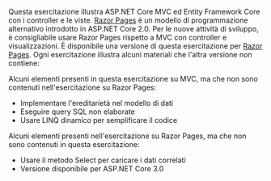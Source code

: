 Questa esercitazione illustra ASP.NET Core MVC ed Entity Framework Core con i controller e le viste. [Razor Pages](xref:razor-pages/index) è un modello di programmazione alternativo introdotto in ASP.NET Core 2.0. Per le nuove attività di sviluppo, è consigliabile usare Razor Pages rispetto a MVC con controller e visualizzazioni. È disponibile una versione di questa esercitazione per [Razor Pages](xref:data/ef-rp/intro). Ogni esercitazione illustra alcuni materiali che l'altra versione non contiene:

Alcuni elementi presenti in questa esercitazione su MVC, ma che non sono contenuti nell'esercitazione su Razor Pages:

* Implementare l'ereditarietà nel modello di dati
* Eseguire query SQL non elaborate
* Usare LINQ dinamico per semplificare il codice
 
Alcuni elementi presenti nell'esercitazione su Razor Pages, ma che non sono contenuti in questa esercitazione:

* Usare il metodo Select per caricare i dati correlati
* Versione disponibile per ASP.NET Core 3.0
